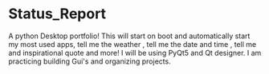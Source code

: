 # Status_Report
A python Desktop portfolio! This will start on boot and automatically start my most used apps, tell me the weather , tell me the date and time , tell me and inspirational quote and more! I will be using PyQt5 and Qt designer. I am practicing building Gui's and organizing projects.
